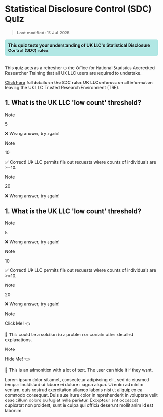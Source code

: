 # Statistical Disclosure Control (SDC) Quiz
>Last modified: 15 Jul 2025

<div style="background-color: rgba(0, 178, 169, 0.3); padding: 10px; border-radius: 5px;"><strong>This quiz tests your understanding of UK LLC's Statistical Disclosure Control (SDC) rules.</strong></div style>  
<br>

This quiz acts as a refresher to the Office for National Statistics Accredited Researcher Training that all UK LLC users are required to undertake.

[Click here](../user_guide/SDC.md) full details on the SDC rules UK LLC enforces on all information leaving the UK LLC Trusted Research Environment (TRE).

## 1. What is the UK LLC 'low count' threshold?

<aside class="dropdown admonition note"><p class="admonition-title">Note</p><p class="admonition-title">5</p><p>❌ Wrong answer, try again!</p></aside>

<aside class="dropdown admonition note"><p class="admonition-title">Note</p><p class="admonition-title">10</p><p>✅ Correct! UK LLC permits file out requests where counts of individuals are >=10.</p></aside>

<aside class="dropdown admonition note"><p class="admonition-title">Note</p><p class="admonition-title">20</p><p>❌ Wrong answer, try again!</p></aside>


## 1. What is the UK LLC 'low count' threshold?

<aside class="dropdown admonition note"><p class="admonition-title">Note</p><p class="admonition-title">5</p><p>❌ Wrong answer, try again!</p></aside>

<aside class="dropdown admonition note"><p class="admonition-title">Note</p><p class="admonition-title">10</p><p>✅ Correct! UK LLC permits file out requests where counts of individuals are >=10.</p></aside>

<aside class="dropdown admonition note"><p class="admonition-title">Note</p><p class="admonition-title">20</p><p>❌ Wrong answer, try again!</p></aside>

<aside class="dropdown admonition note"><p class="admonition-title">Note</p><p class="admonition-title">Click Me! 👈</p><p>👋 This could be a solution to a problem or contain other detailed explanations.</p></aside>
<aside class="dropdown admonition note"><p class="admonition-title">Note</p><p class="admonition-title">Hide Me! 👈</p><p>👋 This is an admonition with a lot of text. The user can hide it if they want.</p><p>Lorem ipsum dolor sit amet, consectetur adipiscing elit, sed do eiusmod tempor incididunt ut labore et dolore magna aliqua. Ut enim ad minim veniam, quis nostrud exercitation ullamco laboris nisi ut aliquip ex ea commodo consequat. Duis aute irure dolor in reprehenderit in voluptate velit esse cillum dolore eu fugiat nulla pariatur. Excepteur sint occaecat cupidatat non proident, sunt in culpa qui officia deserunt mollit anim id est laborum.</p></aside>
